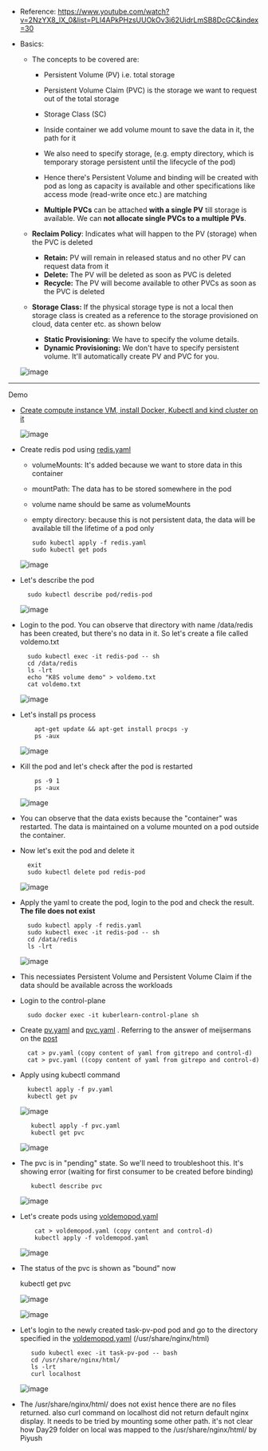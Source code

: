 - Reference: https://www.youtube.com/watch?v=2NzYX8_lX_0&list=PLl4APkPHzsUUOkOv3i62UidrLmSB8DcGC&index=30

- Basics:
  - The concepts to be covered are:
    - Persistent Volume (PV) i.e. total storage

    - Persistent Volume Claim (PVC) is the storage we want to request out of the total storage
   
    - Storage Class (SC) 
   
    - Inside container we add volume mount to save the data in it, the path for it
   
    - We also need to specify storage, (e.g. empty directory, which is temporary storage persistent until the lifecycle of the pod)
   
    - Hence there's Persistent Volume and binding will be created with pod as long as capacity is available and other specifications like access mode (read-write once etc.) are matching

    - **Multiple PVCs** can be attached **with a single PV** till storage is available. We can **not allocate single PVCs to a multiple PVs**. 

   - **Reclaim Policy**: Indicates what will happen to the PV (storage) when the PVC is deleted
      - **Retain:** PV will remain in released status and no other PV can request data from it
      - **Delete:** The PV will be deleted as soon as PVC is deleted
      - **Recycle:** The PV will become available to other PVCs as soon as the PVC is deleted

   - **Storage Class:** If the physical storage type is not a local then storage class is created as a reference to the storage provisioned on cloud, data center etc. as shown below
     - **Static Provisioning:** We have to specify the volume details.
     - **Dynamic Provisioning:** We don't have to specify persistent volume. It'll automatically create PV and PVC for you.
     

    ![image](https://github.com/user-attachments/assets/4611a1e4-995f-481d-8471-65bf2d8df564)


-----------------------------------------------------------
Demo
- [Create compute instance VM, install Docker, Kubectl and kind cluster on it](https://github.com/Ajit1279/GCP_Learning/blob/main/Docker_K8S/K8S/KindClusters.md)

    ![image](https://github.com/user-attachments/assets/b3b934f7-f94a-4fef-b2dc-4b8224668103)

- Create redis pod using [redis.yaml](https://github.com/Ajit1279/GCP_Learning/blob/main/Docker_K8S/K8S/concepts/redis.yaml)
  - volumeMounts: It's added because we want to store data in this container
  - mountPath: The data has to be stored somewhere in the pod
  - volume name should be same as volumeMounts
  - empty directory: because this is not persistent data, the data will be available till the lifetime of a pod only

        sudo kubectl apply -f redis.yaml
        sudo kubectl get pods

   ![image](https://github.com/user-attachments/assets/fa8aec1d-bcd9-4faf-bb07-9cc9e44a2dc9)

- Let's describe the pod

        sudo kubectl describe pod/redis-pod

    ![image](https://github.com/user-attachments/assets/3433165c-eb64-4926-8170-a7541acdeb1c)

  
- Login to the pod. You can observe that directory with name /data/redis has been created, but there's no data in it. So let's create a file called voldemo.txt

        sudo kubectl exec -it redis-pod -- sh
        cd /data/redis
        ls -lrt
        echo "K8S volume demo" > voldemo.txt
        cat voldemo.txt

    ![image](https://github.com/user-attachments/assets/def65fa6-db8c-4d2f-9f56-3aba0dbdacfb)

- Let's install ps process

          apt-get update && apt-get install procps -y
          ps -aux
 
     ![image](https://github.com/user-attachments/assets/e8506432-b78b-477d-98fb-acf9ea9ad855)
   

- Kill the pod and let's check after the pod is restarted

          ps -9 1
          ps -aux

    ![image](https://github.com/user-attachments/assets/f5a02382-d62c-4ebd-b4de-0b330af58052)

- You can observe that the data exists because the "container" was restarted. The data is maintained on a volume mounted on a pod outside the container. 

- Now let's exit the pod and delete it

        exit
        sudo kubectl delete pod redis-pod

    ![image](https://github.com/user-attachments/assets/3027a72b-0a8f-4bac-a62d-454aa54384bf)

- Apply the yaml to create the pod, login to the pod and check the result. **The file does not exist**

        sudo kubectl apply -f redis.yaml
        sudo kubectl exec -it redis-pod -- sh
        cd /data/redis
        ls -lrt

    ![image](https://github.com/user-attachments/assets/890357f4-3a01-408e-bdca-85cfb9a3d97b)

- This necessiates Persistent Volume and Persistent Volume Claim if the data should be available across the workloads

- Login to the control-plane

        sudo docker exec -it kuberlearn-control-plane sh

- Create [pv.yaml](https://github.com/Ajit1279/GCP_Learning/blob/main/Docker_K8S/K8S/concepts/pv.yaml) and [pvc.yaml](https://github.com/Ajit1279/GCP_Learning/blob/main/Docker_K8S/K8S/concepts/pvc.yaml) . Referring to the answer of meijsermans on the [post](https://stackoverflow.com/questions/30853247/how-do-i-edit-a-file-after-i-shell-to-a-docker-container) 

        cat > pv.yaml (copy content of yaml from gitrepo and control-d)
        cat > pvc.yaml ((copy content of yaml from gitrepo and control-d)
        
- Apply using kubectl command

        kubectl apply -f pv.yaml
        kubectl get pv

   ![image](https://github.com/user-attachments/assets/b1b78cea-6e29-4689-98b0-c4e9d66d0153)

         kubectl apply -f pvc.yaml
         kubectl get pvc

   ![image](https://github.com/user-attachments/assets/9702683d-09b9-4d91-a2f0-a7e534d87dfb)

- The pvc is in "pending" state. So we'll need to troubleshoot this. It's showing error (waiting for first consumer to be created before binding)

         kubectl describe pvc

   ![image](https://github.com/user-attachments/assets/0890712f-12bf-45e7-b595-47e3b2587678)

  
- Let's create pods using [voldemopod.yaml](https://github.com/Ajit1279/GCP_Learning/blob/main/Docker_K8S/K8S/concepts/voldemopod.yaml)

          cat > voldemopod.yaml (copy content and control-d)
          kubectl apply -f voldemopod.yaml

   ![image](https://github.com/user-attachments/assets/665f6354-f819-40ae-809e-510d4524104b)

      
- The status of the pvc is shown as "bound" now

    kubectl get pvc

    ![image](https://github.com/user-attachments/assets/968a4235-8d13-44ff-9f0a-9c131d37f7c3)

    ![image](https://github.com/user-attachments/assets/7ad0c2c7-2f60-4df4-b342-4829182c7850)

- Let's login to the newly created task-pv-pod pod and go to the directory specified in the [voldemopod.yaml](https://github.com/Ajit1279/GCP_Learning/blob/main/Docker_K8S/K8S/concepts/voldemopod.yaml) (/usr/share/nginx/html)

         sudo kubectl exec -it task-pv-pod -- bash
         cd /usr/share/nginx/html/
         ls -lrt
         curl localhost

  ![image](https://github.com/user-attachments/assets/94a706a6-7a82-4857-91c0-1cab856bcac6)

- The /usr/share/nginx/html/ does not exist hence there are no files returned. also curl command on localhost did not return default nginx display. It needs to be tried by mounting some other path. it's not clear how Day29 folder on local was mapped to the /usr/share/nginx/html/ by Piyush
